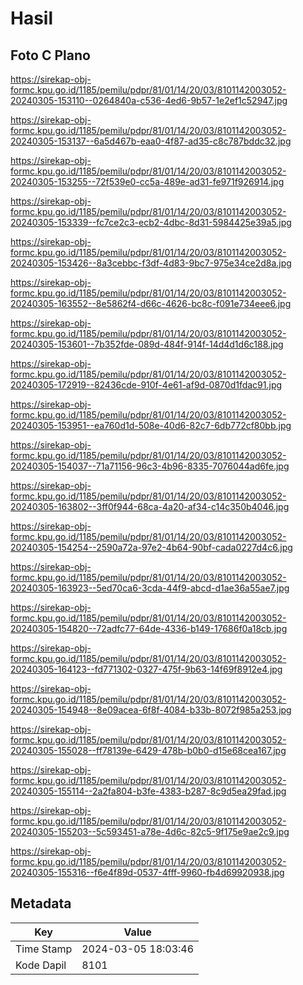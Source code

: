 # Hasil

## Foto C Plano

https://sirekap-obj-formc.kpu.go.id/1185/pemilu/pdpr/81/01/14/20/03/8101142003052-20240305-153110--0264840a-c536-4ed6-9b57-1e2ef1c52947.jpg

https://sirekap-obj-formc.kpu.go.id/1185/pemilu/pdpr/81/01/14/20/03/8101142003052-20240305-153137--6a5d467b-eaa0-4f87-ad35-c8c787bddc32.jpg

https://sirekap-obj-formc.kpu.go.id/1185/pemilu/pdpr/81/01/14/20/03/8101142003052-20240305-153255--72f539e0-cc5a-489e-ad31-fe971f926914.jpg

https://sirekap-obj-formc.kpu.go.id/1185/pemilu/pdpr/81/01/14/20/03/8101142003052-20240305-153339--fc7ce2c3-ecb2-4dbc-8d31-5984425e39a5.jpg

https://sirekap-obj-formc.kpu.go.id/1185/pemilu/pdpr/81/01/14/20/03/8101142003052-20240305-153426--8a3cebbc-f3df-4d83-9bc7-975e34ce2d8a.jpg

https://sirekap-obj-formc.kpu.go.id/1185/pemilu/pdpr/81/01/14/20/03/8101142003052-20240305-163552--8e5862f4-d66c-4626-bc8c-f091e734eee6.jpg

https://sirekap-obj-formc.kpu.go.id/1185/pemilu/pdpr/81/01/14/20/03/8101142003052-20240305-153601--7b352fde-089d-484f-914f-14d4d1d6c188.jpg

https://sirekap-obj-formc.kpu.go.id/1185/pemilu/pdpr/81/01/14/20/03/8101142003052-20240305-172919--82436cde-910f-4e61-af9d-0870d1fdac91.jpg

https://sirekap-obj-formc.kpu.go.id/1185/pemilu/pdpr/81/01/14/20/03/8101142003052-20240305-153951--ea760d1d-508e-40d6-82c7-6db772cf80bb.jpg

https://sirekap-obj-formc.kpu.go.id/1185/pemilu/pdpr/81/01/14/20/03/8101142003052-20240305-154037--71a71156-96c3-4b96-8335-7076044ad6fe.jpg

https://sirekap-obj-formc.kpu.go.id/1185/pemilu/pdpr/81/01/14/20/03/8101142003052-20240305-163802--3ff0f944-68ca-4a20-af34-c14c350b4046.jpg

https://sirekap-obj-formc.kpu.go.id/1185/pemilu/pdpr/81/01/14/20/03/8101142003052-20240305-154254--2590a72a-97e2-4b64-90bf-cada0227d4c6.jpg

https://sirekap-obj-formc.kpu.go.id/1185/pemilu/pdpr/81/01/14/20/03/8101142003052-20240305-163923--5ed70ca6-3cda-44f9-abcd-d1ae36a55ae7.jpg

https://sirekap-obj-formc.kpu.go.id/1185/pemilu/pdpr/81/01/14/20/03/8101142003052-20240305-154820--72adfc77-64de-4336-b149-17686f0a18cb.jpg

https://sirekap-obj-formc.kpu.go.id/1185/pemilu/pdpr/81/01/14/20/03/8101142003052-20240305-164123--fd771302-0327-475f-9b63-14f69f8912e4.jpg

https://sirekap-obj-formc.kpu.go.id/1185/pemilu/pdpr/81/01/14/20/03/8101142003052-20240305-154948--8e09acea-6f8f-4084-b33b-8072f985a253.jpg

https://sirekap-obj-formc.kpu.go.id/1185/pemilu/pdpr/81/01/14/20/03/8101142003052-20240305-155028--ff78139e-6429-478b-b0b0-d15e68cea167.jpg

https://sirekap-obj-formc.kpu.go.id/1185/pemilu/pdpr/81/01/14/20/03/8101142003052-20240305-155114--2a2fa804-b3fe-4383-b287-8c9d5ea29fad.jpg

https://sirekap-obj-formc.kpu.go.id/1185/pemilu/pdpr/81/01/14/20/03/8101142003052-20240305-155203--5c593451-a78e-4d6c-82c5-9f175e9ae2c9.jpg

https://sirekap-obj-formc.kpu.go.id/1185/pemilu/pdpr/81/01/14/20/03/8101142003052-20240305-155316--f6e4f89d-0537-4fff-9960-fb4d69920938.jpg


## Metadata

| Key        | Value               |
| ---------- | ------------------- |
| Time Stamp | 2024-03-05 18:03:46 |
| Kode Dapil | 8101                |



